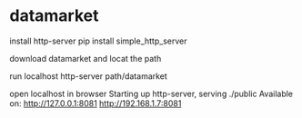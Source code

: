 # datamarket

install http-server
pip install simple_http_server

download datamarket and locat the path

run localhost
http-server path/datamarket

open localhost in browser
Starting up http-server, serving ./public
Available on:
  http://127.0.0.1:8081
  http://192.168.1.7:8081
